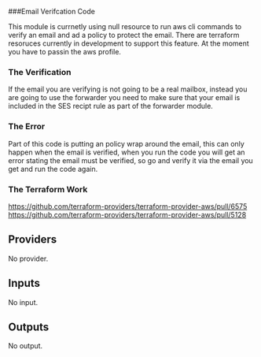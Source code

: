 ###Email Verifcation Code

This module is currnetly using null resource to run aws cli commands to verify an email and ad a policy to protect the email. There are terraform resoruces currently in development to support this feature. At the moment you have to passin the aws profile. 

### The Verification
If the email you are verifying is not going to be a real mailbox, instead you are going to use the forwarder you need to make sure that your email is included in the SES recipt rule as part of the forwarder module. 

### The Error
Part of this code is putting an policy wrap around the email, this can only happen when the email is verified, when you run the code you will get an error stating the email must be verified, so go and verify it via the email you get and run the code again. 


### The Terraform Work
https://github.com/terraform-providers/terraform-provider-aws/pull/6575
https://github.com/terraform-providers/terraform-provider-aws/pull/5128

<!--- BEGIN_TF_DOCS --->
## Providers

No provider.

## Inputs

No input.

## Outputs

No output.
<!--- END_TF_DOCS --->